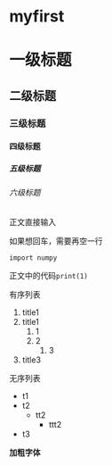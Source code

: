 # myfirst
# 一级标题
## 二级标题
### 三级标题
#### 四级标题
##### 五级标题
###### 六级标题

正文直接输入

如果想回车，需要再空一行

```
import numpy
```

正文中的代码`print(1)`

有序列表
1. title1
2. title1
   1. 1
   2. 2
      1. 3 
3. title3

无序列表
- t1
- t2
  - tt2
    - ttt2
- t3

**加粗字体**
